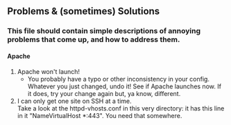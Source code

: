 ## Problems & (sometimes) Solutions

### This file should contain simple descriptions of annoying problems that come up, and how to address them.


#### Apache
1. Apache won't launch!  
    - You probably have a typo or other inconsistency in your config. Whatever you just changed, undo it! See if Apache launches now. If it does, try your change again but, ya know, different.
2. I can only get one site on SSH at a time.  
    Take a look at the httpd-vhosts.conf in this very directory: it has this line in it "NameVirtualHost *:443". You need that somewhere.
